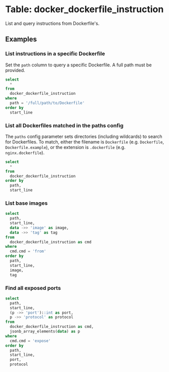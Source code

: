 # Table: docker_dockerfile_instruction

List and query instructions from Dockerfile's.

## Examples

### List instructions in a specific Dockerfile

Set the `path` column to query a specific Dockerfile. A full path must be provided.

```sql
select
  *
from
  docker_dockerfile_instruction
where
  path = '/full/path/to/Dockerfile'
order by
  start_line
```

### List all Dockerfiles matched in the paths config

The `paths` config parameter sets directories (including wildcards) to search
for Dockerfiles. To match, either the filename is `Dockerfile` (e.g.
`Dockerfile`, `Dockerfile.example`), or the extension is `.dockerfile` (e.g.
`nginx.dockerfile`).

```sql
select
  *
from
  docker_dockerfile_instruction
order by
  path,
  start_line
```

### List base images

```sql
select
  path,
  start_line,
  data ->> 'image' as image,
  data ->> 'tag' as tag
from
  docker_dockerfile_instruction as cmd
where
  cmd.cmd = 'from'
order by
  path,
  start_line,
  image,
  tag
```

### Find all exposed ports

```sql
select
  path,
  start_line,
  (p ->> 'port')::int as port,
  p ->> 'protocol' as protocol
from
  docker_dockerfile_instruction as cmd,
  jsonb_array_elements(data) as p
where
  cmd.cmd = 'expose'
order by
  path,
  start_line,
  port,
  protocol
```
